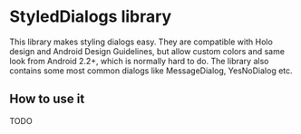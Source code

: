 # StyledDialogs library

This library makes styling dialogs easy. They are compatible with Holo design and Android Design Guidelines, but allow custom colors and same look from Android 2.2+, which is normally hard to do. The library also contains some most common dialogs like MessageDialog, YesNoDialog etc. 

## How to use it

TODO 

